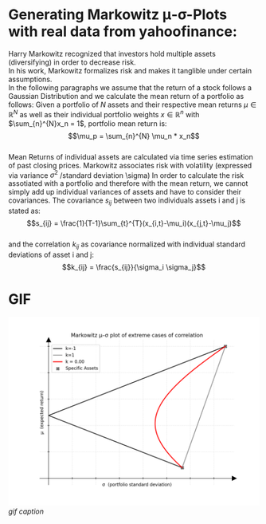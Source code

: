 # Generating Markowitz μ-σ-Plots with real data from yahoofinance:

Harry Markowitz recognized that investors hold multiple assets (diversifying) in order to decrease risk.<br>
In his work, Markowitz formalizes risk and makes it tanglible under certain assumptions.<br>
In the following paragraphs we assume that the return of a stock follows a Gaussian Distribution and we calculate the mean return of a portfolio as follows: 
Given a portfolio of $N$ assets and their respective mean returns $\mu \in \mathbb{R}^N$ as well as 
their individual portfolio weights $x \in \mathbb{R}^n$ with $\sum_{n}^{N}x_n = 1$, portfolio mean return is:<br>
$$\mu_p = \sum_{n}^{N} \mu_n * x_n$$<br>
Mean Returns of individual assets are calculated via time series estimation of past closing prices.
Markowitz associates risk with volatility (expressed via variance $\sigma^2$ /standard deviation \sigma)
In order to calculate the risk assotiated with a portfolio and therefore with the mean return, we cannot simply add up individual variances of assets and have to consider their covariances. The covariance $s_{ij}$ between two individuals assets i and j is stated as:<br>
$$s_{ij} = \frac{1}{T-1}\sum_{t}^{T}(x_{i,t}-\mu_i)(x_{j,t}-\mu_j)$$<br>
and the correlation $k_{ij}$ as covariance normalized with individual standard deviations of asset i and j:
$$k_{ij} = \frac{s_{ij}}{\sigma_i \sigma_j}$$


# GIF
![](images/corr_coefficient.gif)
*gif caption*
